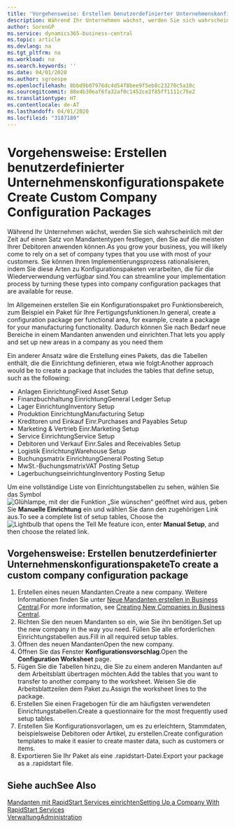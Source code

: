 ```yaml
---
title: 'Vorgehensweise: Erstellen benutzerdefinierter Unternehmenskonfigurationspakete | Microsoft Docs'
description: Während Ihr Unternehmen wächst, werden Sie sich wahrscheinlich mit der Zeit auf einen Satz von Mandantentypen festlegen, den Sie auf die meisten Ihrer Debitoren anwenden können. Sie können Ihren Implementierungsprozess rationalisieren, indem Sie diese Arten zu Konfigurationspaketen verarbeiten, die für die Wiederverwendung verfügbar sind.
author: SorenGP
ms.service: dynamics365-business-central
ms.topic: article
ms.devlang: na
ms.tgt_pltfrm: na
ms.workload: na
ms.search.keywords: ''
ms.date: 04/01/2020
ms.author: sgroespe
ms.openlocfilehash: 8bbd9b07976dc4d54f8bee9f5eb8c23270c5a10c
ms.sourcegitcommit: 88e4b30eaf6fa32af0c1452ce2f85ff1111c75e2
ms.translationtype: HT
ms.contentlocale: de-AT
ms.lasthandoff: 04/01/2020
ms.locfileid: "3187189"
---
```

# <a name="create-custom-company-configuration-packages"></a><span data-ttu-id="c5a01-104">Vorgehensweise: Erstellen benutzerdefinierter Unternehmenskonfigurationspakete</span><span class="sxs-lookup"><span data-stu-id="c5a01-104">Create Custom Company Configuration Packages</span></span>
<span data-ttu-id="c5a01-105">Während Ihr Unternehmen wächst, werden Sie sich wahrscheinlich mit der Zeit auf einen Satz von Mandantentypen festlegen, den Sie auf die meisten Ihrer Debitoren anwenden können.</span><span class="sxs-lookup"><span data-stu-id="c5a01-105">As you grow your business, you will likely come to rely on a set of company types that you use with most of your customers.</span></span> <span data-ttu-id="c5a01-106">Sie können Ihren Implementierungsprozess rationalisieren, indem Sie diese Arten zu Konfigurationspaketen verarbeiten, die für die Wiederverwendung verfügbar sind.</span><span class="sxs-lookup"><span data-stu-id="c5a01-106">You can streamline your implementation process by turning these types into company configuration packages that are available for reuse.</span></span>  

<span data-ttu-id="c5a01-107">Im Allgemeinen erstellen Sie ein Konfigurationspaket pro Funktionsbereich, zum Beispiel ein Paket für Ihre Fertigungsfunktionen.</span><span class="sxs-lookup"><span data-stu-id="c5a01-107">In general, create a configuration package per functional area, for example, create a package for your manufacturing functionality.</span></span> <span data-ttu-id="c5a01-108">Dadurch können Sie nach Bedarf neue Bereiche in einem Mandanten anwenden und einrichten.</span><span class="sxs-lookup"><span data-stu-id="c5a01-108">That lets you apply and set up new areas in a company as you need them</span></span>  

<span data-ttu-id="c5a01-109">Ein anderer Ansatz wäre die Erstellung eines Pakets, das die Tabellen enthält, die die Einrichtung definieren, etwa wie folgt:</span><span class="sxs-lookup"><span data-stu-id="c5a01-109">Another approach would be to create a package that includes the tables that define setup, such as the following:</span></span>  

-   <span data-ttu-id="c5a01-110">Anlagen Einrichtung</span><span class="sxs-lookup"><span data-stu-id="c5a01-110">Fixed Asset Setup</span></span>  
-   <span data-ttu-id="c5a01-111">Finanzbuchhaltung Einrichtung</span><span class="sxs-lookup"><span data-stu-id="c5a01-111">General Ledger Setup</span></span>  
-   <span data-ttu-id="c5a01-112">Lager Einrichtung</span><span class="sxs-lookup"><span data-stu-id="c5a01-112">Inventory Setup</span></span>  
-   <span data-ttu-id="c5a01-113">Produktion Einrichtung</span><span class="sxs-lookup"><span data-stu-id="c5a01-113">Manufacturing Setup</span></span>  
-   <span data-ttu-id="c5a01-114">Kreditoren und Einkauf Einr.</span><span class="sxs-lookup"><span data-stu-id="c5a01-114">Purchases and Payables Setup</span></span>  
-   <span data-ttu-id="c5a01-115">Marketing & Vertrieb Einr.</span><span class="sxs-lookup"><span data-stu-id="c5a01-115">Marketing Setup</span></span>  
-   <span data-ttu-id="c5a01-116">Service Einrichtung</span><span class="sxs-lookup"><span data-stu-id="c5a01-116">Service Setup</span></span>  
-   <span data-ttu-id="c5a01-117">Debitoren und Verkauf Einr.</span><span class="sxs-lookup"><span data-stu-id="c5a01-117">Sales and Receivables Setup</span></span>  
-   <span data-ttu-id="c5a01-118">Logistik Einrichtung</span><span class="sxs-lookup"><span data-stu-id="c5a01-118">Warehouse Setup</span></span>  
-   <span data-ttu-id="c5a01-119">Buchungsmatrix Einrichtung</span><span class="sxs-lookup"><span data-stu-id="c5a01-119">General Posting Setup</span></span>  
-   <span data-ttu-id="c5a01-120">MwSt.-Buchungsmatrix</span><span class="sxs-lookup"><span data-stu-id="c5a01-120">VAT Posting Setup</span></span>  
-   <span data-ttu-id="c5a01-121">Lagerbuchungseinrichtung</span><span class="sxs-lookup"><span data-stu-id="c5a01-121">Inventory Posting Setup</span></span>  

<span data-ttu-id="c5a01-122">Um eine vollständige Liste von Einrichtungstabellen zu sehen, wählen Sie das Symbol ![Glühlampe, mit der die Funktion „Sie wünschen“ geöffnet wird](media/ui-search/search_small.png "Tell Me-Funktion") aus, geben Sie **Manuelle Einrichtung** ein und wählen Sie dann den zugehörigen Link aus.</span><span class="sxs-lookup"><span data-stu-id="c5a01-122">To see a complete list of setup tables, Choose the ![Lightbulb that opens the Tell Me feature](media/ui-search/search_small.png "Tell me what you want to do") icon, enter **Manual Setup**, and then choose the related link.</span></span>  

## <a name="to-create-a-custom-company-configuration-package"></a><span data-ttu-id="c5a01-123">Vorgehensweise: Erstellen benutzerdefinierter Unternehmenskonfigurationspakete</span><span class="sxs-lookup"><span data-stu-id="c5a01-123">To create a custom company configuration package</span></span>  
1.  <span data-ttu-id="c5a01-124">Erstellen eines neuen Mandanten.</span><span class="sxs-lookup"><span data-stu-id="c5a01-124">Create a new company.</span></span> <span data-ttu-id="c5a01-125">Weitere Informationen finden Sie unter  [Neue Mandanten erstellen in Business Central](about-new-company.md).</span><span class="sxs-lookup"><span data-stu-id="c5a01-125">For more information, see [Creating New Companies in Business Central](about-new-company.md).</span></span>  
3.  <span data-ttu-id="c5a01-126">Richten Sie den neuen Mandanten so ein, wie Sie ihn benötigen.</span><span class="sxs-lookup"><span data-stu-id="c5a01-126">Set up the new company in the way you need.</span></span> <span data-ttu-id="c5a01-127">Füllen Sie alle erforderlichen Einrichtungstabellen aus.</span><span class="sxs-lookup"><span data-stu-id="c5a01-127">Fill in all required setup tables.</span></span>  
4.  <span data-ttu-id="c5a01-128">Öffnen des neuen Mandanten</span><span class="sxs-lookup"><span data-stu-id="c5a01-128">Open the new company.</span></span>
5. <span data-ttu-id="c5a01-129">Öffnen Sie das Fenster **Konfigurationsvorschlag**.</span><span class="sxs-lookup"><span data-stu-id="c5a01-129">Open the **Configuration Worksheet** page.</span></span>  
6.  <span data-ttu-id="c5a01-130">Fügen Sie die Tabellen hinzu, die Sie zu einem anderen Mandanten auf dem Arbeitsblatt übertragen möchten.</span><span class="sxs-lookup"><span data-stu-id="c5a01-130">Add the tables that you want to transfer to another company to the worksheet.</span></span> <span data-ttu-id="c5a01-131">Weisen Sie die Arbeitsblattzeilen dem Paket zu.</span><span class="sxs-lookup"><span data-stu-id="c5a01-131">Assign the worksheet lines to the package.</span></span>  
7.  <span data-ttu-id="c5a01-132">Erstellen Sie einen Fragebogen für die am häufigsten verwendeten Einrichtungstabellen.</span><span class="sxs-lookup"><span data-stu-id="c5a01-132">Create a questionnaire for the most frequently used setup tables.</span></span>  
8.  <span data-ttu-id="c5a01-133">Erstellen Sie Konfigurationsvorlagen, um es zu erleichtern, Stammdaten, beispielsweise Debitoren oder Artikel, zu erstellen.</span><span class="sxs-lookup"><span data-stu-id="c5a01-133">Create configuration templates to make it easier to create master data, such as customers or items.</span></span>  
9.  <span data-ttu-id="c5a01-134">Exportieren Sie Ihr Paket als eine .rapidstart-Datei.</span><span class="sxs-lookup"><span data-stu-id="c5a01-134">Export your package as a .rapidstart file.</span></span>  

## <a name="see-also"></a><span data-ttu-id="c5a01-135">Siehe auch</span><span class="sxs-lookup"><span data-stu-id="c5a01-135">See Also</span></span>  
[<span data-ttu-id="c5a01-136">Mandanten mit RapidStart Services einrichten</span><span class="sxs-lookup"><span data-stu-id="c5a01-136">Setting Up a Company With RapidStart Services</span></span>](admin-set-up-a-company-with-rapidstart.md)  
[<span data-ttu-id="c5a01-137">Verwaltung</span><span class="sxs-lookup"><span data-stu-id="c5a01-137">Administration</span></span>](admin-setup-and-administration.md)

